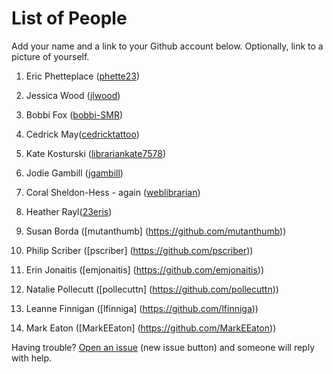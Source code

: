 # List of People

Add your name and a link to your Github account below. Optionally, link to a picture of yourself.

1. Eric Phetteplace ([phette23](http://github.com/phette23))

1. Jessica Wood ([jlwood](http://github.com/jlwood))

1. Bobbi Fox ([bobbi-SMR](http://github.com/bobbi-SMR))

1. Cedrick May([cedricktattoo](https://github.com/cedricktattoo))

1. Kate Kosturski ([librariankate7578](https://github.com/librariankate7578))

1. Jodie Gambill ([jgambill](https://github.com/jgambill))

1. Coral Sheldon-Hess - again ([weblibrarian](https://github.com/weblibrarian))

1. Heather Rayl([23eris](https://github.com/23eris))

1. Susan Borda ([mutanthumb] (https://github.com/mutanthumb))

1. Philip Scriber ([pscriber] (https://github.com/pscriber))

1. Erin Jonaitis ([emjonaitis] (https://github.com/emjonaitis))

1. Natalie Pollecutt ([pollecuttn] (https://github.com/pollecuttn))

1. Leanne Finnigan ([lfinniga] (https://github.com/lfinniga))

1. Mark Eaton ([MarkEEaton] (https://github.com/MarkEEaton))

Having trouble? [Open an issue](https://github.com/phette23/Codeyear-IG-Github-Project/issues) (new issue button) and someone will reply with help.
